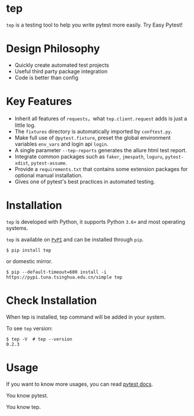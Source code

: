 # tep

`tep` is a testing tool to help you write pytest more easily. Try Easy Pytest!

# Design Philosophy

- Quickly create automated test projects
- Useful third party package integration
- Code is better than config

# Key Features

- Inherit all features of `requests`，what `tep.client.request` adds is just a little log.
- The `fixtures` directory is automatically imported by `conftest.py`.
- Make full use of `@pytest.fixture`, preset the global environment variables `env_vars` and login api `login`. 
- A single parameter `--tep-reports` generates the allure html test report.
- Integrate common packages such as `faker`, `jmespath`, `loguru`, `pytest-xdist`, `pytest-assume`.
- Provide a `requirements.txt` that contains some extension packages for optional manual installation.
- Gives one of pytest's best practices in automated testing.

# Installation

`tep` is developed with Python, it supports Python `3.6+` and most operating systems.

`tep` is available on [`PyPI`](https://pypi.python.org/pypi) and can be installed through `pip`.

```
$ pip install tep
```

or domestic mirror.

```
$ pip --default-timeout=600 install -i https://pypi.tuna.tsinghua.edu.cn/simple tep
```

# Check Installation

When tep is installed, tep command will be added in your system.

To see `tep` version:

```
$ tep -V  # tep --version
0.2.3
```

# Usage

If you want to know more usages, you can read [pytest docs](https://docs.pytest.org/).

You know pytest.

You know tep.
